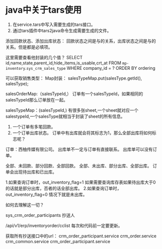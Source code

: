 # java中关于tars使用
1. 在service.tars中写入需要生成的tars接口。
2. 通过tars插件中tars2java命令生成需要生成的文件。

添加回款状态、添加出库状态：
回款状态之间是与的关系，出库状态之间是与的关系。但是都是必填项。



这里需要查看他封装的几个值？
SELECT id,name,state,parent_id,hide_items,is_usable,crt_at FROM `mp-inventory`.`sys_crm_sales_type` WHERE company_id = ? ORDER BY ordering

可以获取销售类型：
Map封装：
 salesTypeMap.put(salesType.getId(), salesType);

salesOrderMap:（salesTypeId,）
订单有一个salesTypeId，如果相同的salesTypeId那么订单放在一起。




salesTypeMap：(salesTypeId,)
有很多张sheet,一个sheet就对应一个salestypeId,一个salesType就相当于封装了sheet的所有信息。
 1. 一个订单有多笔回款。
 2. 一个订单出库状态。
订单中有出库就会将其标志为1，那么全部出库将如何标志呢？

订单：西柚传媒有限公司。
出库单不一定与订单有直接联系。
出库单可以没有订单。

全部、未回款、部分回款、全部回款。
全部、未出库、部分出库、全部出库。
订单会出现待出库和已出库。

1.如果查询订单时，out_inventory_flag=1   如果需要查询库存表如果待出库大于0的话就是部分出库，否者的话全部出库。
2.如果查询订单时，out_inventory_flag=0   情况下就是未出库。

如何去理解这一切？











sys_crm_order_participants  抄送人


/api/v1/erp/inventoryorder/cclist
每次和代码前一定要更新。


获取所有抄送接口中的url：
crm_order_participant.service
crm_order.service
crm_common.service
crm_order_participant.service


